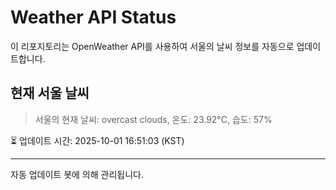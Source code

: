 
# Weather API Status

이 리포지토리는 OpenWeather API를 사용하여 서울의 날씨 정보를 자동으로 업데이트합니다.

## 현재 서울 날씨
> 서울의 현재 날씨: overcast clouds, 온도: 23.92°C, 습도: 57%

⏳ 업데이트 시간: 2025-10-01 16:51:03 (KST)

---
자동 업데이트 봇에 의해 관리됩니다.
